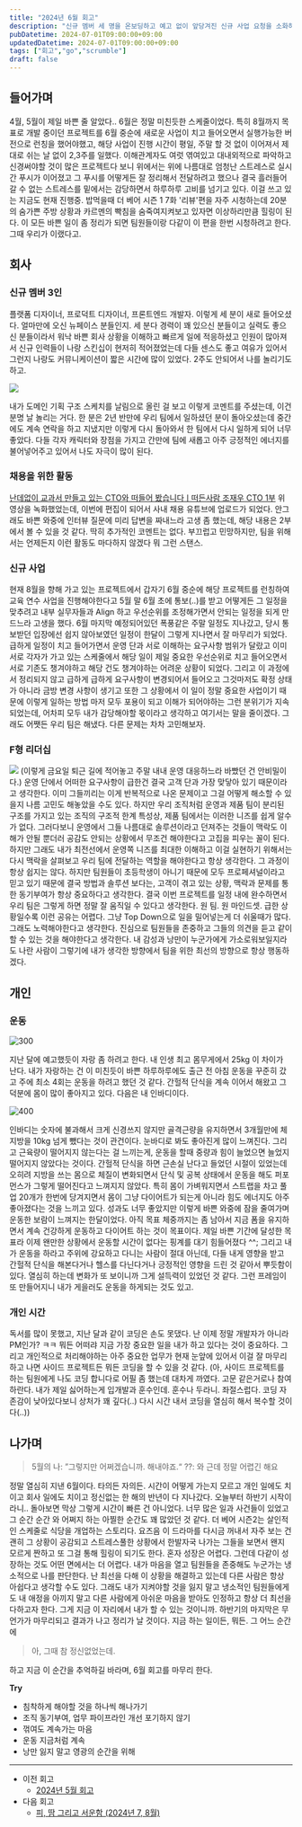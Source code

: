 ```yaml
---
title: "2024년 6월 회고"
description: "신규 멤버 세 명을 온보딩하고 예고 없이 앞당겨진 신규 사업 요청을 소화하느라 주말과 밤낮이 사라진 6월의 프로젝트 대응, 리더로서 느꼈던 감정 변화, 팀원에게 전하고 싶은 감사와 미안함을 담아 정리한 장문의 월간 회고다. 마무리에는 팀이 다시 회복 탄력성을 찾기 위해 준비한 액션과 개인 루틴을 기록했고, 삐걱거린 지점을 보완하기 위한 후속 플랜도 덧붙였다."
pubDatetime: 2024-07-01T09:00:00+09:00
updatedDatetime: 2024-07-01T09:00:00+09:00
tags: ["회고","go","scrumble"]
draft: false
---
```


## 들어가며

4월, 5월이 제일 바쁜 줄 알았다.. 6월은 정말 미친듯한 스케줄이었다. 특히 8월까지 목표로 개발 중이던 프로젝트를 6월 중순에 새로운 사업이 치고 들어오면서 실행가능한 버전으로 런칭을 했어야했고, 해당 사업이 진행 시간이 평일, 주말 할 것 없이 이어져서 제대로 쉬는 날 없이 2,3주를 일했다. 이해관계자도 여럿 엮여있고 대내외적으로 파악하고 신경써야할 것이 많은 프로젝트다 보니 위에서는 위에 나름대로 엄청난 스트레스로 실시간 푸시가 이어졌고 그 푸시를 어떻게든 잘 정리해서 전달하려고 했으나 결국 흘러들어갈 수 없는 스트레스를 밑에서는 감당하면서 하루하루 고비를 넘기고 있다. 이걸 쓰고 있는 지금도 현재 진행중.
밥먹을때 더 베어 시즌 1 7화 '리뷰'편을 자주 시청하는데 20분의 숨가쁜 주방 상황과 카르멘의 빡침을 숨죽여지켜보고 있자면 이상하리만큼 힐링이 된다. 이 모든 바쁜 일이 좀 정리가 되면 팀원들이랑 다같이 이 편을 한번 시청하려고 한다. 그때 우리가 이랬다고.

## 회사

### 신규 멤버 3인

플랫폼 디자이너, 프로덕트 디자이너, 프론트엔드 개발자. 이렇게 세 분이 새로 들어오셨다. 얼마만에 오신 뉴페이스 분들인지. 세 분다 경력이 꽤 있으신 분들이고 실력도 좋으신 분들이라서 워낙 바쁜 회사 상황을 이해하고 빠르게 일에 적응하셨고 인원이 많아져서 신규 인력들이 나랑 스킨십이 현저히 적어졌었는데 다들 센스도 좋고 여유가 있어서 그런지 나랑도 커뮤니케이션이 짧은 시간에 많이 있었다. 2주도 안되어서 나를 놀리기도 하고.

![](https://i.imgur.com/txgmc2J.png)

내가 도메인 기획 구조 스케치를 날림으로 올린 걸 보고 이렇게 코멘트를 주셨는데, 이건 분명 날 놀리는 거다.
한 분은 2년 반만에 우리 팀에서 일하셨던 분이 돌아오셨는데 중간에도 계속 연락을 하고 지냈지만 이렇게 다시 돌아와서 한 팀에서 다시 일하게 되어 너무 좋았다. 다들 각자 캐릭터와 장점을 가지고 간만에 팀에 새롭고 아주 긍정적인 에너지를 불어넣어주고 있어서 나도 자극이 많이 된다.

### 채용을 위한 활동

[난데없이 교과서 만들고 있는 CTO와 떠들어 봤습니다ㅣ떠든사람 조재우 CTO 1부](https://youtu.be/EXF3lIXHYas?si=KZ-ISW8BsZqU6aP8)
위 영상을 녹화했었는데, 이번에 편집이 되어서 사내 채용 유튜브에 업로드가 되었다. 안그래도 바쁜 와중에 인터뷰 질문에 미리 답변을 짜내느라 고생 좀 했는데, 해당 내용은 2부에서 볼 수 있을 것 같다. 딱히 추가적인 코멘트는 없다. 부끄럽고 민망하지만, 팀을 위해서는 언제든지 이런 활동도 마다하지 않겠다 뭐 그런 스탠스.

### 신규 사업

현재 8월을 향해 가고 있는 프로젝트에서 갑자기 6월 중순에 해당 프로젝트를 런칭하여 교육 연수 사업을 진행해야한다고 5월 말 6월 초에 통보(..)를 받고 어떻게든 그 일정을 맞추려고 내부 실무자들과 Align 하고 우선순위를 조정해가면서 안되는 일정을 되게 만드느라 고생을 했다.
6월 마지막 예정되어있던 폭풍같은 주말 일정도 지나갔고, 당시 통보받던 입장에선 쉽지 않아보였던 일정이 한달이 그렇게 지나면서 잘 마무리가 되었다.
급하게 일정이 치고 들어가면서 운영 단과 서로 이해하는 요구사항 범위가 달랐고 이미 서로 각자가 가고 있는 스케줄에서 해당 일이 제일 중요한 우선순위로 치고 들어오면서 서로 기존도 챙겨야하고 해당 건도 챙겨야하는 어려운 상황이 되었다. 그리고 이 과정에서 정리되지 않고 급하게 급하게 요구사항이 변경되어서 들어오고 그것마저도 확정 상태가 아니라 금방 변경 사항이 생기고 또한 그 상황에서 이 일이 정말 중요한 사업이기 때문에 이렇게 일하는 방법 마저 모두 포용이 되고 이해가 되어야하는 그런 분위기가 지속되었는데, 어차피 모두 내가 감당해야할 몫이라고 생각하고 여기서는 말을 줄이겠다. 그래도 어쨋든 우리 팀은 해냈다. 다른 문제는 차차 고민해보자.

### F형 리더십

![](https://i.imgur.com/aJbTMYe.png)
(이렇게 금요일 퇴근 길에 적어놓고 주말 내내 운영 대응하느라 바빴던 건 안비밀이다.)
운영 단에서 어떠한 요구사항이 급한건 결국 고객 단과 가장 맞닿아 있기 때문이라고 생각한다. 이미 그들끼리는 이게 반복적으로 나온 문제이고 그걸 어떻게 해소할 수 있을지 나름 고민도 해놓았을 수도 있다. 하지만 우리 조직처럼 운영과 제품 팀이 분리된 구조를 가지고 있는 조직의 구조적 한계 특성상, 제품 팀에서는 이러한 니즈를 쉽게 알수가 없다. 그러다보니 운영에서 그들 나름대로 솔루션이라고 던져주는 것들이 맥락도 이해가 안될 뿐더러 공감도 안되는 상황에서 무조건 해야한다고 고집을 피우는 꼴이 된다. 하지만 그래도 내가 최전선에서 운영쪽 니즈를 최대한 이해하고 이걸 실현하기 위해서는 다시 맥락을 살펴보고 우리 팀에 전달하는 역할을 해야한다고 항상 생각한다. 그 과정이 항상 쉽지는 않다. 하지만 팀원들이 초등학생이 아니기 때문에 모두 프로페셔널이라고 믿고 있기 때문에 결국 방법과 솔루션 보다는, 고객이 겪고 있는 상황, 맥락과 문제를 통한 동기부여가 항상 중요하다고 생각한다. 결국 이번 프로젝트를 일정 내에 완수하면서 우리 팀은 그렇게 하면 정말 잘 움직일 수 있다고 생각한다.
원 팀. 원 마인드셋.
급한 상황일수록 이런 공유는 어렵다. 그냥 Top Down으로 일을 밀어넣는게 더 쉬울때가 많다. 그래도 노력해야한다고 생각한다. 진심으로 팀원들을 존중하고 그들의 의견을 듣고 같이 할 수 있는 것을 해야한다고 생각한다. 내 감성과 낭만이 누군가에게 가소로워보일지라도 나란 사람이 그렇기에 내가 생각한 방향에서 팀을 위한 최선의 방향으로 항상 행동하겠다.

## 개인

### 운동

![300](https://i.imgur.com/hloGhP4.jpeg)

지난 달에 예고했듯이 자랑 좀 하려고 한다. 내 인생 최고 몸무게에서 25kg 이 차이가 난다. 내가 자랑하는 건 이 미친듯이 바쁜 하루하루에도 출근 전 아침 운동을 꾸준히 갔고 주에 최소 4회는 운동을 하려고 했던 것 같다. 간헐적 단식을 계속 이어서 해왔고 그 덕분에 몸이 많이 좋아지고 있다. 다음은 내 인바디이다.

![400](https://i.imgur.com/f9BOxdb.jpeg)

인바디는 숫자에 불과해서 크게 신경쓰지 않지만 골격근량을 유지하면서 3개월만에 체지방을 10kg 넘게 뺐다는 것이 관건이다. 눈바디로 봐도 좋아진게 많이 느껴진다. 그리고 근육량이 떨어지지 않는다는 걸 느끼는게, 운동을 할때 중량과 힘이 늘었으면 늘었지 떨어지지 않았다는 것이다. 간헐적 단식을 하면 근손실 난다고 들었던 시절이 있었는데 오히려 지방을 쓰는 몸으로 체질이 변화되면서 단식 및 공복 상태에서 운동을 해도 퍼포먼스가 그렇게 떨어진다고 느껴지지 않았다. 특히 몸이 가벼워지면서 스트랩을 차고 풀업 20개가 한번에 당겨지면서 몸이 그냥 다이어트가 되는게 아니라 힘도 에너지도 아주 좋아졌다는 것을 느끼고 있다.
성과도 너무 좋았지만 이렇게 바쁜 와중에 잠을 줄여가며 운동한 보람이 느껴지는 한달이었다. 아직 목표 체중까지는 좀 남아서 지금 폼을 유지하면서 계속 건강하게 운동하고 다이어트 하는 것이 목표이다. 제일 바쁜 기간에 달성한 목표라 이제 왠만한 상황에서 운동할 시간이 없다는 핑계를 대기 힘들어졌다 ^^;
그리고 내가 운동을 하라고 주위에 강요하고 다니는 사람이 절대 아닌데, 다들 내게 영향을 받고 간헐적 단식을 해본다거나 헬스를 다닌다거나 긍정적인 영향을 드린 것 같아서 뿌듯함이 있다. 열심히 하는데 변화가 또 보이니까 그게 설득력이 있었던 것 같다. 그런 프레임이 또 만들어지니 내가 게을러도 운동을 하게되는 것도 있고.

### 개인 시간

독서를 많이 못했고, 지난 달과 같이 코딩은 손도 못댔다. 난 이제 정말 개발자가 아니라 PM인가? ㅋㅋ
뭐든 어떠랴 지금 가장 중요한 일을 내가 하고 있다는 것이 중요하다. 그리고 개인적으로 처리해야하는 아주 중요한 업무가 현재 눈앞에 있어서 이걸 잘 마무리하고 나면 사이드 프로젝트든 뭐든 코딩을 할 수 있을 것 같다.
(아, 사이드 프로젝트를 하는 팀원에게 나도 코딩 합니다로 어필 좀 했는데 대차게 까였다. 고문 같은거로나 참여하란다. 내가 제일 싫어하는게 입개발과 훈수인데. 훈수나 두라니. 좌절스럽다. 코딩 자존감이 낮아있다보니 상처가 꽤 깊다(..) 다시 시간 내서 코딩을 열심히 해서 복수할 것이다(..))

## 나가며

 > 
 > 5월의 나: ”그렇지만 어쩌겠습니까. 해내야죠.“
 > ??: 와 근데 정말 어렵긴 해요

정말 열심히 지낸 6월이다. 타의든 자의든. 시간이 어떻게 가는지 모르고 개인 일에도 치이고 회사 일에도 치이고 정신없는 한 해의 반년이 다 지나갔다. 오늘부터 하반기 시작이라니.. 돌아보면 막상 그렇게 시간이 빠른 건 아니었다. 너무 많은 일과 사건들이 있었고 그 순간 순간 와 어쩌지 하는 아찔한 순간도 꽤 많았던 것 같다.
더 베어 시즌2는 살인적인 스케줄로 식당을 개업하는 스토리다. 요즈음 이 드라마를 다시금 꺼내서 자주 보는 건 괜히 그 상황이 공감되고 스트레스풀한 상황에서 한발자국 나가는 그들을 보면서 왠지 모르게 짠하고 또 그걸 통해 힐링이 되기도 한다.
혼자 성장은 어렵다. 그런데 다같이 성장하는 것도 어떤 면에서는 더 어렵다. 내가 마음을 열고 팀원들을 존중해도 누군가는 냉소적으로 나를 판단한다. 난 최선을 다해 이 상황을 해결하고 있는데 다른 사람은 항상 아쉽다고 생각할 수도 있다. 그래도 내가 지켜야할 것을 잃지 말고 냉소적인 팀원들에게도 내 애정을 아끼지 말고 다른 사람에게 아쉬운 마음을 받아도 인정하고 항상 더 최선을 다하고자 한다. 그게 지금 이 자리에서 내가 할 수 있는 것이니까.
하반기의 마지막은 무언가가 마무리되고 결과가 나고 정리가 날 것이다. 지금 하는 일이든, 뭐든. 그 어느 순간에

 > 
 > 아, 그때 참 정신없었는데.

하고 지금 이 순간을 추억하길 바라며, 6월 회고를 마무리 한다.

**Try**

* 침착하게 해야할 것을 하나씩 해나가기
* 조직 동기부여, 업무 파이프라인 개선 포기하지 않기
* 꺾여도 계속가는 마음
* 운동 지금처럼 계속
* 낭만 잃지 말고 영광의 순간을 위해

---

* 이전 회고
  * [2024년 5월 회고](2024%E1%84%82%E1%85%A7%E1%86%AB%205%E1%84%8B%E1%85%AF%E1%86%AF%20%E1%84%92%E1%85%AC%E1%84%80%E1%85%A9.md)
* 다음 회고
  * [피, 땀 그리고 서운함 (2024년 7, 8월)](%E1%84%91%E1%85%B5,%20%E1%84%84%E1%85%A1%E1%86%B7%20%E1%84%80%E1%85%B3%E1%84%85%E1%85%B5%E1%84%80%E1%85%A9%20%E1%84%89%E1%85%A5%E1%84%8B%E1%85%AE%E1%86%AB%E1%84%92%E1%85%A1%E1%86%B7%20%282024%E1%84%82%E1%85%A7%E1%86%AB%207,%208%E1%84%8B%E1%85%AF%E1%86%AF%29.md)
